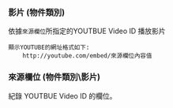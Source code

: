 ### <div id="youtube-content">影片 <path>(物件類別)</path></div>
依據`來源欄位`所指定的YOUTBUE Video ID 播放影片

    顯示YOUTUBE的網址格式如下:
        http://youtube.com/embed/來源欄位內容值

### <div id="youtube-vid">來源欄位 <path>(物件類別\影片)</path></div>
紀錄 YOUTBUE Video ID 的欄位。
